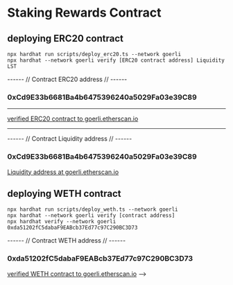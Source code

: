 # Staking Rewards Contract

## deploying ERC20 contract

```shell
npx hardhat run scripts/deploy_erc20.ts --network goerli
npx hardhat --network goerli verify [ERC20 contract address] Liquidity LST

```
------ // Contract ERC20 address // ------

### 0xCd9E33b6681Ba4b6475396240a5029Fa03e39C89

------
[verified ERC20 contract to goerli.etherscan.io](https://goerli.etherscan.io/address/0xCd9E33b6681Ba4b6475396240a5029Fa03e39C89#code)

------

------ // Contract Liquidity address // ------

### 0xCd9E33b6681Ba4b6475396240a5029Fa03e39C89

[Liquidity address at goerli.etherscan.io](https://goerli.etherscan.io/address/0xCd9E33b6681Ba4b6475396240a5029Fa03e39C89)

## deploying WETH contract

```shell
npx hardhat run scripts/deploy_weth.ts --network goerli
npx hardhat --network goerli verify [contract address]
npx hardhat verify --network goerli 0xda51202fC5dabaF9EABcb37Ed77c97C290BC3D73
```

------ // Contract WETH address // ------
### 0xda51202fC5dabaF9EABcb37Ed77c97C290BC3D73

[verified WETH contract to goerli.etherscan.io](https://goerli.etherscan.io/address/0xda51202fC5dabaF9EABcb37Ed77c97C290BC3D73#code) -->